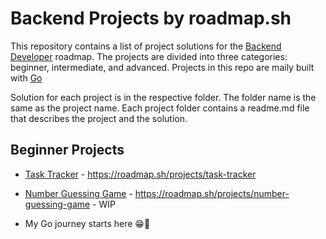 # Backend Projects by roadmap.sh

This repository contains a list of project solutions for the [Backend Developer](https://roadmap.sh/backend/projects) roadmap. The projects are divided into three categories: beginner, intermediate, and advanced. Projects in this repo are maily built with [Go](https://go.dev/)

Solution for each project is in the respective folder. The folder name is the same as the project name. Each project folder contains a readme.md file that describes the project and the solution.

## Beginner Projects
- [Task Tracker](https://github.com/williamssam/backend-projects-with-go/tree/main/task-tracker) - https://roadmap.sh/projects/task-tracker
- [Number Guessing Game](https://github.com/williamssam/backend-projects-with-go/tree/main/number-guessing-game) - https://roadmap.sh/projects/number-guessing-game - WIP
 

- My Go journey starts here 😁🥳

